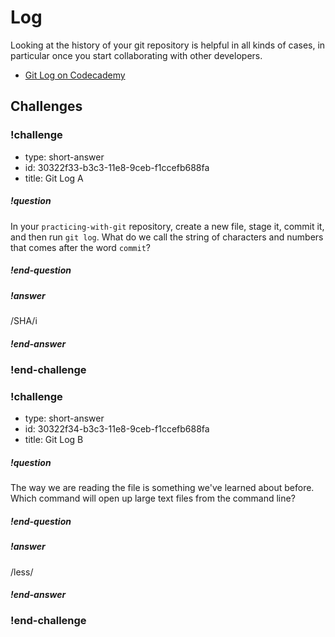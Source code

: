 # Log

Looking at the history of your git repository is helpful in all kinds of cases, in particular once you start collaborating with other developers.

* [Git Log on Codecademy](https://www.codecademy.com/en/courses/learn-git/lessons/git-workflow/exercises/git-log)

## Challenges

<!-- Question -->

### !challenge

* type: short-answer
* id: 30322f33-b3c3-11e8-9ceb-f1ccefb688fa
* title: Git Log A

##### !question

In your `practicing-with-git` repository, create a new file, stage it, commit it, and then run `git log`. What do we call the string of characters and numbers that comes after the word `commit`?

##### !end-question

##### !answer

/SHA/i

##### !end-answer

### !end-challenge

<!-- Question -->

### !challenge

* type: short-answer
* id: 30322f34-b3c3-11e8-9ceb-f1ccefb688fa
* title: Git Log B

##### !question

The way we are reading the file is something we've learned about before. Which command will open up large text files from the command line?

##### !end-question

##### !answer

/less/

##### !end-answer

### !end-challenge
